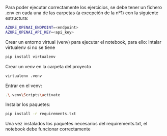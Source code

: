 Para poder ejecutar correctamente los ejercicios, se debe tener un fichero .env en cada una de las carpetas (a excepción de la nº1) con la siguiente estructura: 
```bash
AZURE_OPENAI_ENDPOINT=<endpoint>
AZURE_OPENAI_API_KEY=<api_key>
```

Crear un entorno virtual (venv) para ejecutar el notebook, para ello: 
Intalar virtualenv si no se tiene
```bash
pip install virtualenv
```
Crear un venv en la carpeta del proyecto
```bash
virtualenv .venv
```
Entrar en el venv:
```bash
.\.venv\Scripts\activate
```
Instalar los paquetes:
```bash
pip install -r requirements.txt
```
Una vez instalados los paquetes necesarios del requirements.txt, el notebook debe funcionar correctamente
